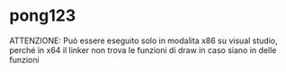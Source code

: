 # pong123
ATTENZIONE: Può essere eseguito solo in modalita x86 su visual studio, perché in x64 il linker non trova le funzioni di draw in caso siano in delle funzioni

